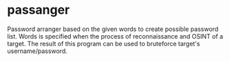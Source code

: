 # passanger
Password arranger based on the given words to create possible password list. Words is specified when the process of reconnaissance and OSINT of a target. The result of this program can be used to bruteforce target's username/password.
